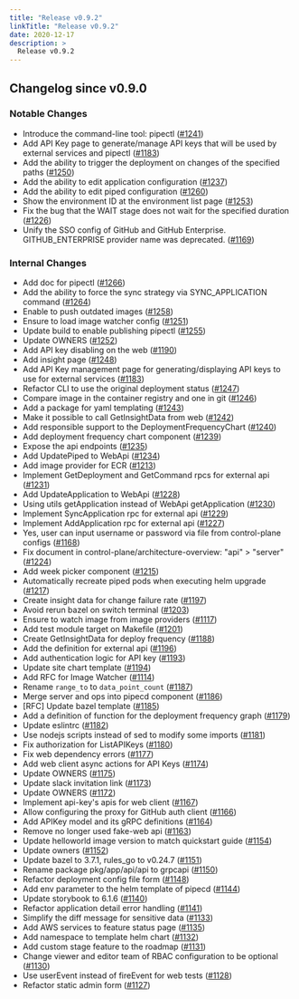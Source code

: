 ```yaml
---
title: "Release v0.9.2"
linkTitle: "Release v0.9.2"
date: 2020-12-17
description: >
  Release v0.9.2
---
```


## Changelog since v0.9.0

### Notable Changes

* Introduce the command-line tool: pipectl ([#1241](https://github.com/pipe-cd/pipe/pull/1241))
* Add API Key page to generate/manage API keys that will be used by external services and pipectl ([#1183](https://github.com/pipe-cd/pipe/pull/1183))
* Add the ability to trigger the deployment on changes of the specified paths ([#1250](https://github.com/pipe-cd/pipe/pull/1250))
* Add the ability to edit application configuration ([#1237](https://github.com/pipe-cd/pipe/pull/1237))
* Add the ability to edit piped configuration ([#1260](https://github.com/pipe-cd/pipe/pull/1260))
* Show the environment ID at the environment list page ([#1253](https://github.com/pipe-cd/pipe/pull/1253))
* Fix the bug that the WAIT stage does not wait for the specified duration ([#1226](https://github.com/pipe-cd/pipe/pull/1226))
* Unify the SSO config of GitHub and GitHub Enterprise. GITHUB_ENTERPRISE provider name was deprecated. ([#1169](https://github.com/pipe-cd/pipe/pull/1169))

### Internal Changes

* Add doc for pipectl ([#1266](https://github.com/pipe-cd/pipe/pull/1266))
* Add the ability to force the sync strategy via SYNC_APPLICATION command ([#1264](https://github.com/pipe-cd/pipe/pull/1264))
* Enable to push outdated images ([#1258](https://github.com/pipe-cd/pipe/pull/1258))
* Ensure to load image watcher config ([#1251](https://github.com/pipe-cd/pipe/pull/1251))
* Update build to enable publishing pipectl ([#1255](https://github.com/pipe-cd/pipe/pull/1255))
* Update OWNERS ([#1252](https://github.com/pipe-cd/pipe/pull/1252))
* Add API key disabling on the web ([#1190](https://github.com/pipe-cd/pipe/pull/1190))
* Add insight page ([#1248](https://github.com/pipe-cd/pipe/pull/1248))
* Add API Key management page for generating/displaying API keys to use for external services ([#1183](https://github.com/pipe-cd/pipe/pull/1183))
* Refactor CLI to use the original deployment status ([#1247](https://github.com/pipe-cd/pipe/pull/1247))
* Compare image in the container registry and one in git ([#1246](https://github.com/pipe-cd/pipe/pull/1246))
* Add a package for yaml templating ([#1243](https://github.com/pipe-cd/pipe/pull/1243))
* Make it possible to call GetInsightData from web ([#1242](https://github.com/pipe-cd/pipe/pull/1242))
* Add responsible support to the DeploymentFrequencyChart ([#1240](https://github.com/pipe-cd/pipe/pull/1240))
* Add deployment frequency chart component ([#1239](https://github.com/pipe-cd/pipe/pull/1239))
* Expose the api endpoints ([#1235](https://github.com/pipe-cd/pipe/pull/1235))
* Add UpdatePiped to WebApi ([#1234](https://github.com/pipe-cd/pipe/pull/1234))
* Add image provider for ECR ([#1213](https://github.com/pipe-cd/pipe/pull/1213))
* Implement GetDeployment and GetCommand rpcs for external api ([#1231](https://github.com/pipe-cd/pipe/pull/1231))
* Add UpdateApplication to WebApi ([#1228](https://github.com/pipe-cd/pipe/pull/1228))
* Using utils getApplication instead of WebApi getApplication ([#1230](https://github.com/pipe-cd/pipe/pull/1230))
* Implement SyncApplication rpc for external api ([#1229](https://github.com/pipe-cd/pipe/pull/1229))
* Implement AddApplication rpc for external api ([#1227](https://github.com/pipe-cd/pipe/pull/1227))
* Yes, user can input username or password via file from control-plane configs ([#1168](https://github.com/pipe-cd/pipe/pull/1168))
* Fix document in control-plane/architecture-overview: "api" > "server" ([#1224](https://github.com/pipe-cd/pipe/pull/1224))
* Add week picker component ([#1215](https://github.com/pipe-cd/pipe/pull/1215))
* Automatically recreate piped pods when executing helm upgrade ([#1217](https://github.com/pipe-cd/pipe/pull/1217))
* Create insight data for change failure rate ([#1197](https://github.com/pipe-cd/pipe/pull/1197))
* Avoid rerun bazel on switch terminal ([#1203](https://github.com/pipe-cd/pipe/pull/1203))
* Ensure to watch image from image providers ([#1117](https://github.com/pipe-cd/pipe/pull/1117))
* Add test module target on Makefile ([#1201](https://github.com/pipe-cd/pipe/pull/1201))
* Create GetInsightData for deploy frequency ([#1188](https://github.com/pipe-cd/pipe/pull/1188))
* Add the definition for external api ([#1196](https://github.com/pipe-cd/pipe/pull/1196))
* Add authentication logic for API key ([#1193](https://github.com/pipe-cd/pipe/pull/1193))
* Update site chart template ([#1194](https://github.com/pipe-cd/pipe/pull/1194))
* Add RFC for Image Watcher ([#1114](https://github.com/pipe-cd/pipe/pull/1114))
* Rename `range_to` to `data_point_count` ([#1187](https://github.com/pipe-cd/pipe/pull/1187))
* Merge server and ops into pipecd component ([#1186](https://github.com/pipe-cd/pipe/pull/1186))
* [RFC] Update bazel template ([#1185](https://github.com/pipe-cd/pipe/pull/1185))
* Add a definition of function for the deployment frequency graph ([#1179](https://github.com/pipe-cd/pipe/pull/1179))
* Update eslintrc ([#1182](https://github.com/pipe-cd/pipe/pull/1182))
* Use nodejs scripts instead of sed to modify some imports ([#1181](https://github.com/pipe-cd/pipe/pull/1181))
* Fix authorization for ListAPIKeys ([#1180](https://github.com/pipe-cd/pipe/pull/1180))
* Fix web dependency errors ([#1177](https://github.com/pipe-cd/pipe/pull/1177))
* Add web client async actions for API Keys ([#1174](https://github.com/pipe-cd/pipe/pull/1174))
* Update OWNERS ([#1175](https://github.com/pipe-cd/pipe/pull/1175))
* Update slack invitation link ([#1173](https://github.com/pipe-cd/pipe/pull/1173))
* Update OWNERS ([#1172](https://github.com/pipe-cd/pipe/pull/1172))
* Implement api-key's apis for web client ([#1167](https://github.com/pipe-cd/pipe/pull/1167))
* Allow configuring the proxy for GitHub auth client ([#1166](https://github.com/pipe-cd/pipe/pull/1166))
* Add APIKey model and its gRPC definitions ([#1164](https://github.com/pipe-cd/pipe/pull/1164))
* Remove no longer used fake-web api ([#1163](https://github.com/pipe-cd/pipe/pull/1163))
* Update helloworld image version to match quickstart guide ([#1154](https://github.com/pipe-cd/pipe/pull/1154))
* Update owners ([#1152](https://github.com/pipe-cd/pipe/pull/1152))
* Update bazel to 3.7.1, rules_go to v0.24.7 ([#1151](https://github.com/pipe-cd/pipe/pull/1151))
* Rename package pkg/app/api/api to grpcapi ([#1150](https://github.com/pipe-cd/pipe/pull/1150))
* Refactor deployment config file form ([#1148](https://github.com/pipe-cd/pipe/pull/1148))
* Add env parameter to the helm template of pipecd ([#1144](https://github.com/pipe-cd/pipe/pull/1144))
* Update storybook to 6.1.6 ([#1140](https://github.com/pipe-cd/pipe/pull/1140))
* Refactor application detail error handling ([#1141](https://github.com/pipe-cd/pipe/pull/1141))
* Simplify the diff message for sensitive data ([#1133](https://github.com/pipe-cd/pipe/pull/1133))
* Add AWS services to feature status page ([#1135](https://github.com/pipe-cd/pipe/pull/1135))
* Add namespace to template helm chart ([#1132](https://github.com/pipe-cd/pipe/pull/1132))
* Add custom stage feature to the roadmap ([#1131](https://github.com/pipe-cd/pipe/pull/1131))
* Change viewer and editor team of RBAC configuration to be optional ([#1130](https://github.com/pipe-cd/pipe/pull/1130))
* Use userEvent instead of fireEvent for web tests ([#1128](https://github.com/pipe-cd/pipe/pull/1128))
* Refactor static admin form ([#1127](https://github.com/pipe-cd/pipe/pull/1127))
